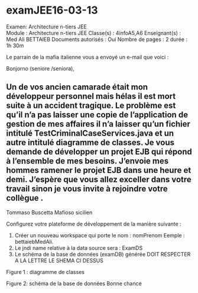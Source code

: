 examJEE16-03-13
===============


Examen: Architecture n-tiers JEE   
Module : Architecture n-tiers JEE                                       Classe(s) : 4infoA5,A6 
Enseignant(s) : Med Ali BETTAIEB
Documents autorisés : Oui                   Nombre de pages : 2                   durée : 1h 30m
 

Le parrain de la mafia italienne vous a envoyé  un e-mail que voici :

Bonjorno (seniore /seniora),

Un de vos ancien camarade était mon développeur personnel mais hélas il est mort suite à un accident tragique. Le problème est qu’il n’a pas laisser une copie de l’application de gestion de mes affaires il n’a laisser qu’un fichier intitulé TestCriminalCaseServices.java et un autre intitulé diagramme de classes. 
Je vous demande de développer un projet EJB qui répond à l’ensemble de mes besoins. J’envoie mes hommes ramener le projet EJB dans une heure et demi. J’espère que vous allez exceller dans votre travail sinon je vous invite à rejoindre votre collègue .
--
Tommaso Buscetta
Mafioso sicilien

Configurez votre plateforme de développement de la manière suivante :
1.	Créer  un nouveau workspace qui porte le nom : nomPrenom   Eemple : bettaiebMedAli.
2.	Le jndi name relative à la data source sera : ExamDS
3.	Le schéma de la base de données (examDB) générée DOIT RESPECTER A LA LETTRE LE SHEMA CI DESSUS  

                                                 

	




 
Figure 1 : diagramme de classes

 
Figure 2: schéma de la base de données
Bonne chance
